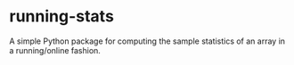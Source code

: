 # running-stats
A simple Python package for computing the sample statistics of an array in a running/online fashion.

